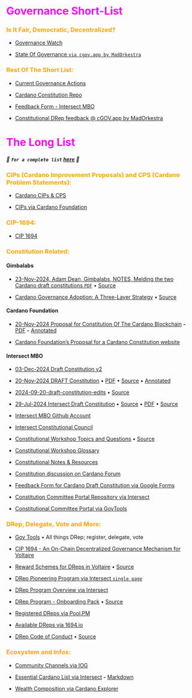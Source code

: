 # <span style="color:magenta">Governance Short-List</span>

### <span style="color:orange">Is It Fair, Democratic, Decentralized?</span>
- [Governance Watch](https://changwatch.com)
  
- [State Of Governance `via cgov.app by MadOrkestra`](https://cgov.app/governance)

### <span style="color:orange">Rest Of The Short List:</span>

- [Current Governance Actions](https://gov.tools/governance_actions)

- [Cardano Constitution Repo](https://github.com/st8tikratio/Cardano_Con_and_Gov)

- [Feedback Form - Intersect MBO](https://docs.google.com/forms/d/e/1FAIpQLSck3gj4D9iKw_jJORrBbEQNKWcSDPPl_eu91qtK9XxrkxMw0g/viewform)

- [Constitutional DRep feedback @ cGOV.app by MadOrkestra](https://cgov.app/)

# <span style="color:magenta">The Long List</span>

##### 🔺 `for a complete list` [here](https://github.com/st8tikratio/Cardano_Con_and_Gov/) 🔺

### <span style="color:orange">CIPs (Cardano Improvement Proposals) and CPS (Cardano Problem Statements):</span>

- [Cardano CIPs & CPS](https://github.com/cardano-foundation/CIPs/tree/master)

- [CIPs via Cardano Foundation](https://cips.cardano.org/)

### <span style="color:orange">CIP-1694:</span>

- [CIP 1694](https://github.com/JaredCorduan/CIPs/blob/voltaire-v1/CIP-1694/README.md?plain=1)

### <span style="color:orange">Constitution Related:</span>

#### Gimbalabs

- [23-Nov-2024, Adam Dean, Gimbalabs, NOTES, Melding the two Cardano draft constitutions `PDF`](https://github.com/st8tikratio/Cardano_Con_and_Gov/blob/main/pdfs/23Nov2024-AdamDean-Gimbalabs-Melding_the-best_of_both_Cardano_draft_constitutions.pdf) • [Source](https://docs.google.com/document/d/1g6X_xtV0zs7koHzWwkQeVwpUGKPYN3B70iova5HKX1U/edit?tab=t.0#heading=h.pcg2e6xsuh3h)

- [Cardano Governance Adoption: A Three-Layer Strategy](https://github.com/st8tikratio/Cardano_Con_and_Gov/blob/main/pdfs/Cardano%20Governance%20Adoption_%20A%20Three-Layer%20Strategy.pdf) • [Source](https://docs.google.com/document/d/1giHrWPX8zaB8uyRgX5Mo8RHGcFs0izH0Rm9jXa6ODo8/edit?tab=t.0#heading=h.s46o7q5p7w4c)

#### Cardano Foundation

- [20-Nov-2024 Proposal for Constitution Of The Cardano Blockchain](https://ucarecdn.com/a78167c7-ff20-4f32-9fad-1797206bddb1/)
  **-** [PDF](https://github.com/st8tikratio/Cardano_Con_and_Gov/blob/main/241120_CF%20Proposal%20for%20Cardano%20Constitution_FINAL.pdf)
  **-** [Annotated](https://github.com/st8tikratio/Cardano_Con_and_Gov/blob/main/Marked-up_241120_CF%20Proposal%20for%20Cardano%20Constitution_FINAL.pdf)

- [Cardano Foundation’s Proposal for a Cardano Constitution website](https://cardanofoundation.org/blog/proposal-for-cardano-constitution)
  
#### Intersect MBO

- [03-Dec-2024 Draft Constitution v2](https://github.com/st8tikratio/Cardano_Con_and_Gov/blob/main/Draft%20Constitution%20Markup%20--%20Dec%2004%202024%20--%20V2.pdf)

- [20-Nov-2024 DRAFT Constitution](https://github.com/st8tikratio/Cardano_Con_and_Gov/blob/main/mds/20Nov2024_Cardano_DRAFT_Constitution.md) • [PDF](https://github.com/st8tikratio/Cardano_Con_and_Gov/blob/main/pdfs/20-11-2024_IntersectMBO_draft-constitution.pdf) • [Source](https://github.com/IntersectMBO/draft-constitution/tree/main/2024-11-20) • [Annotated](https://github.com/st8tikratio/Cardano_Con_and_Gov/blob/main/pdfs/Marked_Up_20-11-2024_IntersectMBO_draft-constitution.pdf)

- [2024-09-20-draft-constitution-edits](https://github.com/st8tikratio/Cardano_Con_and_Gov/blob/main/pdfs/2024-09-20-draft-constitution-edits%20-%20Google%20Docs.pdf) • [Source](https://docs.google.com/document/d/1NrDvbQha7xGE2m83QEQGM6H03edUkMgn-PuoNm1YYUc/edit?pli=1&tab=t.0)

- [29-Jul-2024 Intersect Draft Constitution](https://github.com/st8tikratio/Cardano_Con_and_Gov/blob/main/mds/IntersectConstitution.md) • [Source](https://github.com/IntersectMBO/draft-constitution) • [PDF](https://github.com/st8tikratio/Cardano_Con_and_Gov/blob/main/pdfs/Cardano%20Draft%20Constitution.pdf) • [Source](https://docs.intersectmbo.org/cardano/cardano-governance/cardano-constitution)

- [Intersect MBO Github Account](https://github.com/IntersectMBO)

- [Intersect Constitutional Council](https://github.com/IntersectMBO/intersect-constitutional-council)

- [Constitutional Workshop Topics and Questions](https://github.com/st8tikratio/Cardano_Con_and_Gov/blob/main/pdfs/Constitutional%20Workshop%20Topics%20and%20Q's%20-%20Google%20Docs.pdf) • [Source](https://docs.google.com/document/d/1_aEfTRbAFJebCbg9DiLjBmSuwYfW-i-Rjk1cqXUKrXo/edit?tab=t.0#heading=h.4mdrss2rywz2)

- [Constitutional Workshop Glossary](https://docs.intersectmbo.org/cardano/cardano-governance/cardano-constitution/draft-cardano-constitution/constitutional-workshop-glossary)

- [Constitutional Notes & Resources](https://docs.google.com/document/d/1J_DEH1L6YBR4dtwFHs418clVooTNLTlWSLra8G3Y-kw/edit?tab=t.0)

- [Constitution discussion on Cardano Forum](https://forum.cardano.org/c/governance/constitution/212)

- [Feedback Form for Cardano Draft Constitution via Google Forms](https://docs.google.com/forms/d/e/1FAIpQLSck3gj4D9iKw_jJORrBbEQNKWcSDPPl_eu91qtK9XxrkxMw0g/viewform)

- [Constitution Committee Portal Repository via Intersect](https://github.com/IntersectMBO/cc-portal)

- [Constitutional Committee Portal via GovTools](https://constitution.gov.tools/)


### <span style="color:orange">DRep, Delegate, Vote and More:</span>

- [Gov Tools](https://gov.tools/) • All things DRep; register, delegate, vote

- [CIP 1694 - An On-Chain Decentralized Governance Mechanism for Voltaire](https://www.1694.io/en)

- [Reward Schemes for DReps in Voltaire](https://github.com/st8tikratio/Cardano_Con_and_Gov/blob/main/pdf/Voltaire%20-%20dRep%20reward%20scheme%20options%20-%20Google%20Docs.pdf) • [Source](https://docs.google.com/document/d/1_uadn9Ord3mAYQGWHQySR73CQciVk2YNc5rt8npJ6Aw/edit?tab=t.0#heading=h.zdwziyr50kye)

- [DRep Pioneering Program via Intersect `single page`](https://docs.intersectmbo.org/cardano/cardano-governance/drep-pioneering-program)

- [DRep Program Overview via Intersect](https://dreppioneeringprogram.docs.intersectmbo.org/)

- [DRep Program - Onboarding Pack](https://github.com/st8tikratio/Cardano_Con_and_Gov/blob/main/pdfs/DRep%20Program%20-%20Onboarding%20Pack.pdf) • [Source](https://2450011466-files.gitbook.io/~/files/v0/b/gitbook-x-prod.appspot.com/o/spaces%2FVNa3QAZtN9ihYGiFy8AM%2Fuploads%2FS1jW0fnJ6l1DPejz92Ct%2FDRep%20Program%20-%20Onboarding%20Pack.pdf?alt=media&token=dc58eda9-0c94-418f-9891-783f8ac03974)

- [Registered DReps via Pool.PM](https://cardanoscan.io/certificates/dRepRegistrations)

- [Available DReps via 1694.io](https://www.1694.io/en/dreps/list)

- [DRep Code of Conduct](https://github.com/st8tikratio/Cardano_Con_and_Gov/blob/main/pdfs/%5BMaster%5D%20DRep%20Code%20of%20Conduct.pdf)
 • [Source](https://docs.google.com/document/u/0/d/1uyCOzWO9uk71GRlCv_UT08Rt3kGBQMXFDXF3iiXejjU/mobilebasic)

### <span style="color:orange">Ecosystem and Infos:</span>

- [Community Channels via IOG](https://www.essentialcardano.io/community)

- [Essential Cardano List via Intersect](https://github.com/IntersectMBO/essential-cardano/blob/main/essential-cardano-list.md#the-essential-cardano-list)
  **-** [Markdown](https://github.com/st8tikratio/Cardano_Con_and_Gov/blob/main/Essential_Cardano_via_Intersect.md)

- [Wealth Composition via Cardano Explorer](https://cexplorer.io/wealth)

